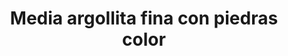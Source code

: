 ---
title: Media argollita fina con piedras  color
date: 
draft: false

# descripcion
description : Media argollita fina con piedras  color

materials: Plata 925

color: Plateado

dimensions: 1,5cm

code: 01-04-0102

type: "Aros"

categories: []

# Images
# first image will be shown in the product page
images:
  # - image: "images/path_to_image"
  # La ubicacion de las imagenes es imagenes/Aros/Aros.Piedras/01-04-0102-media-argollita-fina-con-piedras--color
  - image: "./images/aros/piedras/01-04-0102-media-argollita-fina-con-piedras--color_a.jpeg"
  - image: "./images/aros/piedras/01-04-0102-media-argollita-fina-con-piedras--color_b.jpeg"
---